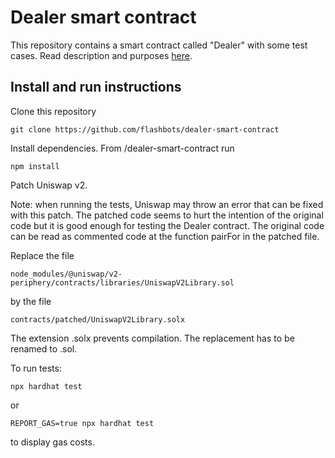 # Dealer smart contract

This repository contains a smart contract called "Dealer" with some test cases.
Read description and purposes [here](https://collective.flashbots.net/t/new-trends-in-decentralized-exchange-applications-exploring-the-design-space/2268).

## Install and run instructions

Clone this repository
```
git clone https://github.com/flashbots/dealer-smart-contract
```

Install dependencies. From /dealer-smart-contract run
```
npm install
```

Patch Uniswap v2.

Note: when running the tests, Uniswap may throw an error that can be fixed with this patch. The patched code seems to hurt the intention of the original code but it is good enough for testing the Dealer contract. The original code can be read as commented code at the function pairFor in the patched file.

Replace the file
```
node_modules/@uniswap/v2-periphery/contracts/libraries/UniswapV2Library.sol
```
by the file
```
contracts/patched/UniswapV2Library.solx
```
The extension .solx prevents compilation. The replacement has to be renamed to .sol.

To run tests:
```shell
npx hardhat test
```
or
```shell
REPORT_GAS=true npx hardhat test
```
to display gas costs.
